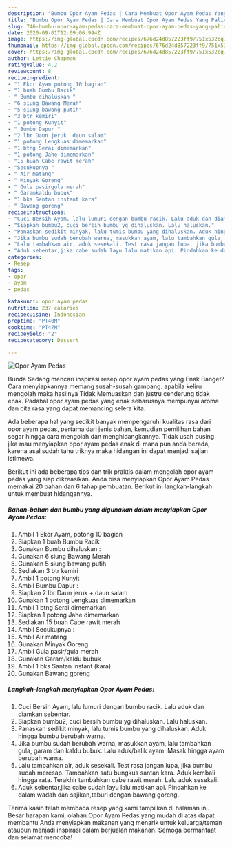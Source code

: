 ```yaml
---
description: "Bumbu Opor Ayam Pedas | Cara Membuat Opor Ayam Pedas Yang Paling Enak"
title: "Bumbu Opor Ayam Pedas | Cara Membuat Opor Ayam Pedas Yang Paling Enak"
slug: 746-bumbu-opor-ayam-pedas-cara-membuat-opor-ayam-pedas-yang-paling-enak
date: 2020-09-01T12:09:06.994Z
image: https://img-global.cpcdn.com/recipes/676d24d857223ff9/751x532cq70/opor-ayam-pedas-foto-resep-utama.jpg
thumbnail: https://img-global.cpcdn.com/recipes/676d24d857223ff9/751x532cq70/opor-ayam-pedas-foto-resep-utama.jpg
cover: https://img-global.cpcdn.com/recipes/676d24d857223ff9/751x532cq70/opor-ayam-pedas-foto-resep-utama.jpg
author: Lettie Chapman
ratingvalue: 4.2
reviewcount: 8
recipeingredient:
- "1 Ekor Ayam potong 10 bagian"
- "1 buah Bumbu Racik"
- " Bumbu dihaluskan "
- "6 siung Bawang Merah"
- "5 siung bawang putih"
- "3 btr kemiri"
- "1 potong Kunyit"
- " Bumbu Dapur "
- "2 lbr Daun jeruk  daun salam"
- "1 potong Lengkuas dimemarkan"
- "1 btng Serai dimemarkan"
- "1 potong Jahe dimemarkan"
- "15 buah Cabe rawit merah"
- "Secukupnya "
- " Air matang"
- " Minyak Goreng"
- " Gula pasirgula merah"
- " Garamkaldu bubuk"
- "1 bks Santan instant kara"
- " Bawang goreng"
recipeinstructions:
- "Cuci Bersih Ayam, lalu lumuri dengan bumbu racik. Lalu aduk dan diamkan sebentar."
- "Siapkan bumbu2, cuci bersih bumbu yg dihaluskan. Lalu haluskan."
- "Panaskan sedikit minyak, lalu tumis bumbu yang dihaluskan. Aduk hingga bumbu berubah warna."
- "Jika bumbu sudah berubah warna, masukkan ayam, lalu tambahkan gula, garam dan kaldu bubuk. Lalu aduk/balik ayam. Masak hingga ayam berubah warna."
- "Lalu tambahkan air, aduk sesekali. Test rasa jangan lupa, jika bumbu sudah meresap. Tambahkan satu bungkus santan kara. Aduk kembali hingga rata. Terakhir tambahkan cabe rawit merah. Lalu aduk sesekali."
- "Aduk sebentar,jika cabe sudah layu lalu matikan api. Pindahkan ke dalam wadah dan sajikan,taburi dengan bawang goreng."
categories:
- Resep
tags:
- opor
- ayam
- pedas

katakunci: opor ayam pedas 
nutrition: 237 calories
recipecuisine: Indonesian
preptime: "PT40M"
cooktime: "PT47M"
recipeyield: "2"
recipecategory: Dessert

---
```



![Opor Ayam Pedas](https://img-global.cpcdn.com/recipes/676d24d857223ff9/751x532cq70/opor-ayam-pedas-foto-resep-utama.jpg)

Bunda Sedang mencari inspirasi resep opor ayam pedas yang Enak Banget? Cara menyiapkannya memang susah-susah gampang. apabila keliru mengolah maka hasilnya Tidak Memuaskan dan justru cenderung tidak enak. Padahal opor ayam pedas yang enak seharusnya mempunyai aroma dan cita rasa yang dapat memancing selera kita.



Ada beberapa hal yang sedikit banyak mempengaruhi kualitas rasa dari opor ayam pedas, pertama dari jenis bahan, kemudian pemilihan bahan segar hingga cara mengolah dan menghidangkannya. Tidak usah pusing jika mau menyiapkan opor ayam pedas enak di mana pun anda berada, karena asal sudah tahu triknya maka hidangan ini dapat menjadi sajian istimewa.


Berikut ini ada beberapa tips dan trik praktis dalam mengolah opor ayam pedas yang siap dikreasikan. Anda bisa menyiapkan Opor Ayam Pedas memakai 20 bahan dan 6 tahap pembuatan. Berikut ini langkah-langkah untuk membuat hidangannya.

<!--inarticleads1-->

##### Bahan-bahan dan bumbu yang digunakan dalam menyiapkan Opor Ayam Pedas:

1. Ambil 1 Ekor Ayam, potong 10 bagian
1. Siapkan 1 buah Bumbu Racik
1. Gunakan  Bumbu dihaluskan :
1. Gunakan 6 siung Bawang Merah
1. Gunakan 5 siung bawang putih
1. Sediakan 3 btr kemiri
1. Ambil 1 potong Kunyit
1. Ambil  Bumbu Dapur :
1. Siapkan 2 lbr Daun jeruk + daun salam
1. Gunakan 1 potong Lengkuas dimemarkan
1. Ambil 1 btng Serai dimemarkan
1. Siapkan 1 potong Jahe dimemarkan
1. Sediakan 15 buah Cabe rawit merah
1. Ambil Secukupnya :
1. Ambil  Air matang
1. Gunakan  Minyak Goreng
1. Ambil  Gula pasir/gula merah
1. Gunakan  Garam/kaldu bubuk
1. Ambil 1 bks Santan instant (kara)
1. Gunakan  Bawang goreng




<!--inarticleads2-->

##### Langkah-langkah menyiapkan Opor Ayam Pedas:

1. Cuci Bersih Ayam, lalu lumuri dengan bumbu racik. Lalu aduk dan diamkan sebentar.
1. Siapkan bumbu2, cuci bersih bumbu yg dihaluskan. Lalu haluskan.
1. Panaskan sedikit minyak, lalu tumis bumbu yang dihaluskan. Aduk hingga bumbu berubah warna.
1. Jika bumbu sudah berubah warna, masukkan ayam, lalu tambahkan gula, garam dan kaldu bubuk. Lalu aduk/balik ayam. Masak hingga ayam berubah warna.
1. Lalu tambahkan air, aduk sesekali. Test rasa jangan lupa, jika bumbu sudah meresap. Tambahkan satu bungkus santan kara. Aduk kembali hingga rata. Terakhir tambahkan cabe rawit merah. Lalu aduk sesekali.
1. Aduk sebentar,jika cabe sudah layu lalu matikan api. Pindahkan ke dalam wadah dan sajikan,taburi dengan bawang goreng.




Terima kasih telah membaca resep yang kami tampilkan di halaman ini. Besar harapan kami, olahan Opor Ayam Pedas yang mudah di atas dapat membantu Anda menyiapkan makanan yang menarik untuk keluarga/teman ataupun menjadi inspirasi dalam berjualan makanan. Semoga bermanfaat dan selamat mencoba!
